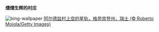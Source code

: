 
**熠熠生辉的村庄**

![bing-wallpaper](https://www.bing.com/th?id=OHR.ArdezSwitzerland_ZH-CN5605305240_1920x1080.jpg)
[阿尔德兹村上空的星轨，格劳宾登州，瑞士 (© Roberto Moiola/Getty Images)](https://www.bing.com/search?q=%E7%91%9E%E5%A3%AB%E9%98%BF%E5%B0%94%E5%BE%B7%E5%85%B9&amp;form=hpcapt&amp;mkt=zh-cn)
  
